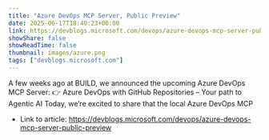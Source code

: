 ```yaml
---
title: "Azure DevOps MCP Server, Public Preview"
date: 2025-06-17T18:40:23+00:00
link: https://devblogs.microsoft.com/devops/azure-devops-mcp-server-public-preview
showShare: false
showReadTime: false
thumbnail: images/azure.png
tags: ["devblogs.microsoft.com"]
---
```

A few weeks ago at BUILD, we announced the upcoming Azure DevOps MCP Server: 👉 Azure DevOps with GitHub Repositories – Your path to Agentic AI Today, we’re excited to share that the local Azure DevOps MCP

- Link to article: https://devblogs.microsoft.com/devops/azure-devops-mcp-server-public-preview